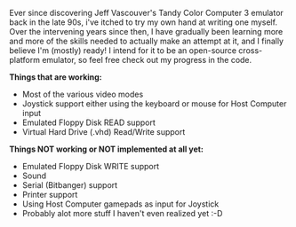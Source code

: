 Ever since discovering Jeff Vascouver's Tandy Color Computer 3 emulator back in the late 90s, i've itched to try my own hand at writing one myself. Over the intervening years since then, I have gradually been learning more and more of the skills needed to actually make an attempt at it, and I finally believe I'm (mostly) ready! I intend for it to be an open-source cross-platform emulator, so feel free check out my progress in the code. 

**Things that are working:**
- Most of the various video modes
- Joystick support either using the keyboard or mouse for Host Computer input
- Emulated Floppy Disk READ support
- Virtual Hard Drive (.vhd) Read/Write support

**Things NOT working or NOT implemented at all yet:**
- Emulated Floppy Disk WRITE support
- Sound
- Serial (Bitbanger) support
- Printer support
- Using Host Computer gamepads as input for Joystick
- Probably alot more stuff I haven't even realized yet :-D
    
